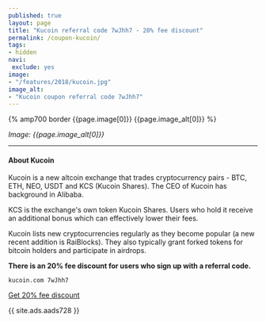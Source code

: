 ```yaml
---
published: true
layout: page
title: "Kucoin referral code 7wJhh7 - 20% fee discount"
permalink: /coupon-kucoin/
tags:
- hidden
navi:
 exclude: yes
image:
- "/features/2018/kucoin.jpg"
image_alt:
- "Kucoin coupon referral code 7wJhh7"
---
```



{% amp700 border {{page.image[0]}} {{page.image_alt[0]}} %}

_Image: {{page.image_alt[0]}}_

________________________

#### About Kucoin

Kucoin is a new altcoin exchange that trades cryptocurrency pairs - BTC, ETH, NEO, USDT and KCS (Kucoin Shares). The CEO of Kucoin has background in Alibaba.

KCS is the exchange's own token Kucoin Shares. Users who hold it receive an additional bonus which can effectively lower their fees.

Kucoin lists new cryptocurrencies regularly as they become popular (a new recent addition is RaiBlocks). They also typically grant forked tokens for bitcoin holders and participate in airdrops.

**There is an 20% fee discount for users who sign up with a referral code.**

`kucoin.com 7wJhh7`

<a rel="nofollow" href="https://www.kucoin.com/#/?r=7wJhh7" class="button" target="_blank">Get 20% fee discount</a>


{{ site.ads.aads728 }}
